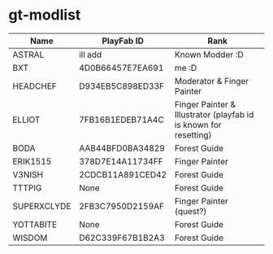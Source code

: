 # gt-modlist

|Name|PlayFab ID|Rank|
|------|----|----|
|ASTRAL|ill add|Known Modder :D|
|BXT|4D0B66457E7EA691|me :D|
|HEADCHEF|D934EB5C898ED33F|Moderator & Finger Painter|
|ELLIOT|7FB16B1EDEB71A4C|Finger Painter & Illustrator (playfab id is known for resetting)|
|BODA|AAB44BFD0BA34829|Forest Guide|
|ERIK1515|378D7E14A11734FF|Finger Painter|
|V3NISH|2CDCB11A891CED42|Forest Guide|
|TTTPIG|None|Forest Guide|
|SUPERXCLYDE|2FB3C7950D2159AF|Finger Painter (quest?)|
|YOTTABITE|None|Forest Guide|
|WISDOM|D62C339F67B1B2A3|Forest Guide|
